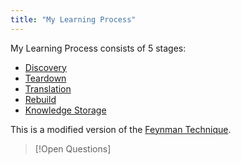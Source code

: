 ```yaml
---
title: "My Learning Process"
---
```

My Learning Process consists of 5 stages:
- [Discovery](Discovery.md)
- [Teardown](Teardown.md)
- [Translation](Translation.md)
- [Rebuild](Rebuild.md)
- [Knowledge Storage](Knowledge%20Storage.md)

This is a modified version of the [Feynman Technique](Feynman%20Technique.md).

>[!Open Questions]
>